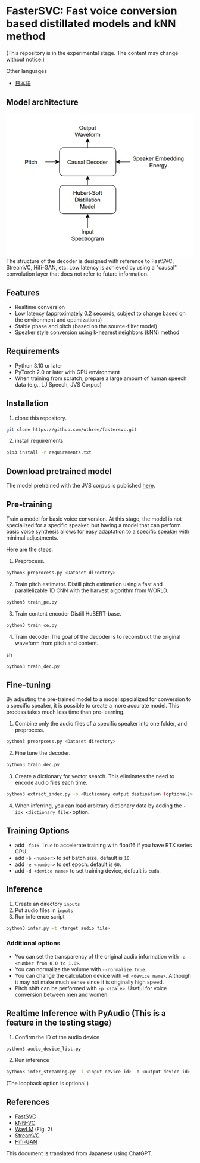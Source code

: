 # FasterSVC: Fast voice conversion based distillated models and kNN method
(This repository is in the experimental stage. The content may change without notice.)

Other languages  
- [日本語](documents/README_ja.md)

## Model architecture
![Architecture](images/fastersvc_architecture.png)
The structure of the decoder is designed with reference to FastSVC, StreamVC, Hifi-GAN, etc.
Low latency is achieved by using a "causal" convolution layer that does not refer to future information.

## Features
- Realtime conversion
- Low latency (approximately 0.2 seconds, subject to change based on the environment and optimizations)
- Stable phase and pitch (based on the source-filter model)
- Speaker style conversion using k-nearest neighbors (kNN) method

## Requirements
- Python 3.10 or later
- PyTorch 2.0 or later with GPU environment
-  When training from scratch, prepare a large amount of human speech data (e.g., LJ Speech, JVS Corpus)

## Installation
1. clone this repository.
```sh
git clone https://github.com/uthree/fastersvc.git
```
2. install requirements
```sh
pip3 install -r requirements.txt
```

## Download pretrained model
The model pretrained with the JVS corpus is published [here](https://huggingface.co/uthree/fastersvc-jvs-corpus-pretrained).

## Pre-training
Train a model for basic voice conversion. At this stage, the model is not specialized for a specific speaker, but having a model that can perform basic voice synthesis allows for easy adaptation to a specific speaker with minimal adjustments.

Here are the steps:

1. Preprocess.
```sh
python3 preprocess.py <Dataset directory>
```

2. Train pitch estimator.
Distill pitch estimation using a fast and parallelizable 1D CNN with the harvest algorithm from WORLD.
```sh
python3 train_pe.py
```

3. Train content encoder
Distill HuBERT-base.
```sh
python3 train_ce.py
```

4. Train decoder
The goal of the decoder is to reconstruct the original waveform from pitch and content.

sh
```sh
python3 train_dec.py
```

## Fine-tuning
By adjusting the pre-trained model to a model specialized for conversion to a specific speaker, it is possible to create a more accurate model. This process takes much less time than pre-learning.
1. Combine only the audio files of a specific speaker into one folder, and preprocess.
```sh
python3 preorpcess.py <Dataset directory>
```

2. Fine tune the decoder.
```sh
python3 train_dec.py
````
3. Create a dictionary for vector search. This eliminates the need to encode audio files each time.
```sh
python3 extract_index.py -o <Dictionary output destination (optional)>
```
4. When inferring, you can load arbitrary dictionary data by adding the `-idx <dictionary file>` option.

## Training Options
- add `-fp16 True` to accelerate training with float16 if you have RTX series GPU.
- add `-b <number>` to set batch size. default is `16`.
- add `-e <number>` to set epoch. default is `60`.
- add `-d <device name>` to set training device, default is `cuda`.

## Inference
1. Create an directory `inputs`
2. Put audio files in `inputs`
3. Run inference script
```sh
python3 infer.py -t <target audio file>
```

### Additional options
- You can set the transparency of the original audio information with `-a <number from 0.0 to 1.0>`.
- You can normalize the volume with `--normalize True`.
- You can change the calculation device with `=d <device name>`. Although it may not make much sense since it is originally high speed.
- Pitch shift can be performed with `-p <scale>`. Useful for voice conversion between men and women.

## Realtime Inference with PyAudio (This is a feature in the testing stage)
1. Confirm the ID of the audio device
```sh
python3 audio_device_list.py
```

2. Run inference
```sh
python3 infer_streaming.py -i <input device id> -o <output device id> -l <loopback device id> -t <target audio file>
```
(The loopback option is optional.)

## References
- [FastSVC](https://arxiv.org/abs/2011.05731)
- [kNN-VC](https://arxiv.org/abs/2305.18975)
- [WavLM](https://arxiv.org/pdf/2110.13900.pdf) (Fig. 2)
- [StreamVC](https://arxiv.org/abs/2401.03078v1)
- [Hifi-GAN](https://arxiv.org/abs/2010.05646)

This document is translated from Japanese using ChatGPT.
